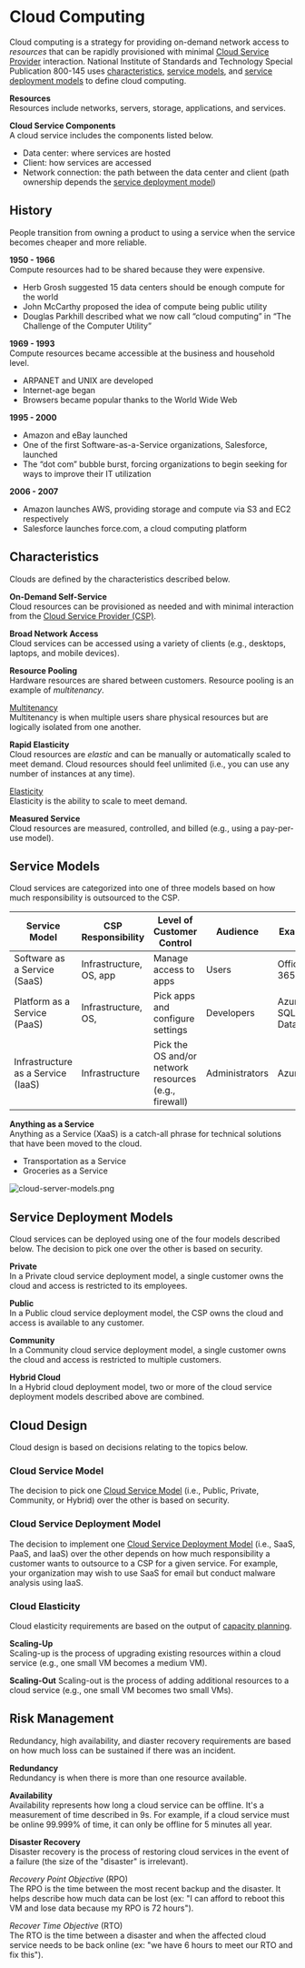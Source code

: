 # Cloud Computing
Cloud computing is a strategy for providing on-demand network access to *resources* that can be rapidly provisioned with minimal [Cloud Service Provider](/cloud/business-operations/service-providers/README.md) interaction. National Institute of Standards and Technology Special Publication 800-145 uses [characteristics](#characteristics), [service models](#service-models), and [service deployment models](#service-deployment-models) to define cloud computing. 

**Resources**  
Resources include networks, servers, storage, applications, and services.

**Cloud Service Components**  
A cloud service includes the components listed below.
* Data center: where services are hosted
* Client: how services are accessed
* Network connection: the path between the data center and client (path ownership depends the [service deployment model](#service-deployment-models))

## History
People transition from owning a product to using a service when the service becomes cheaper and more reliable.

**1950 - 1966**  
Compute resources had to be shared because they were expensive. 
* Herb Grosh suggested 15 data centers should be enough compute for the world
* John McCarthy proposed the idea of compute being public utility
* Douglas Parkhill described what we now call “cloud computing” in “The Challenge of the Computer Utility”

**1969 - 1993**  
Compute resources became accessible at the business and household level. 
* ARPANET and UNIX are developed
* Internet-age began
* Browsers became popular thanks to the World Wide Web

**1995 - 2000**
* Amazon and eBay launched
* One of the first Software-as-a-Service organizations, Salesforce, launched
* The “dot com” bubble burst, forcing organizations to begin seeking for ways to improve their IT utilization

**2006 - 2007**
* Amazon launches AWS, providing storage and compute via S3 and EC2 respectively
* Salesforce launches force.com, a cloud computing platform

## Characteristics
Clouds are defined by the characteristics described below.

**On-Demand Self-Service**  
Cloud resources can be provisioned as needed and with minimal interaction from the [Cloud Service Provider (CSP)](/cloud/business-operations/service-providers/README.md).

**Broad Network Access**  
Cloud services can be accessed using a variety of clients (e.g., desktops, laptops, and mobile devices).

**Resource Pooling**  
Hardware resources are shared between customers. Resource pooling is an example of *multitenancy*. 

<u>Multitenancy</u>  
Multitenancy is when multiple users share physical resources but are logically isolated from one another.

**Rapid Elasticity**  
Cloud resources are *elastic* and can be manually or automatically scaled to meet demand. Cloud resources should feel unlimited (i.e., you can use any number of instances at any time).

<u>Elasticity</u>  
Elasticity is the ability to scale to meet demand. 

**Measured Service**  
Cloud resources are measured, controlled, and billed (e.g., using a pay-per-use model).

## Service Models
Cloud services are categorized into one of three models based on how much responsibility is outsourced to the CSP.

| Service Model                      | CSP Responsibility           | Level of Customer Control                             | Audience       | Example            |
| ---------------------------------- | ---------------------------- | ----------------------------------------------------- | -------------- | ------------------ |
| Software as a Service (SaaS)       | Infrastructure, OS, app      | Manage access to apps                                 | Users          | Office 365         |
| Platform as a Service (PaaS)       | Infrastructure, OS,          | Pick apps and configure settings                      | Developers     | Azure SQL Database |
| Infrastructure as a Service (IaaS) | Infrastructure               | Pick the OS and/or network resources (e.g., firewall) | Administrators | Azure              |

**Anything as a Service**    
Anything as a Service (XaaS) is a catch-all phrase for technical solutions that have been moved to the cloud. 
* Transportation as a Service
* Groceries as a Service 

![cloud-server-models.png](/cloud/cloud-service-models.png)

## Service Deployment Models
Cloud services can be deployed using one of the four models described below. The decision to pick one over the other is based on security. 

**Private**  
In a Private cloud service deployment model, a single customer owns the cloud and access is restricted to its employees. 

**Public**  
In a Public cloud service deployment model, the CSP owns the cloud and access is available to any customer.

**Community**  
In a Community cloud service deployment model, a single customer owns the cloud and access is restricted to multiple customers.

**Hybrid Cloud**  
In a Hybrid cloud deployment model, two or more of the cloud service deployment models described above are combined. 

## Cloud Design
Cloud design is based on decisions relating to the topics below. 

### Cloud Service Model
The decision to pick one [Cloud Service Model](/cloud/README.md#service-models) (i.e., Public, Private, Community, or Hybrid) over the other is based on security. 

### Cloud Service Deployment Model
The decision to implement one [Cloud Service Deployment Model](/cloud/README.md#service-deployment-models) (i.e., SaaS, PaaS, and IaaS) over the other depends on how much responsibility a customer wants to outsource to a CSP for a given service. For example, your organization may wish to use SaaS for email but conduct malware analysis using IaaS. 

### Cloud Elasticity
Cloud elasticity requirements are based on the output of [capacity planning](/cloud/techincal-operations/scaling/README.md#capacity-planning).  

**Scaling-Up**  
Scaling-up is the process of upgrading existing resources within a cloud service (e.g., one small VM becomes a medium VM). 

**Scaling-Out**
Scaling-out is the process of adding additional resources to a cloud service (e.g., one small VM becomes two small VMs). 

## Risk Management
Redundancy, high availability, and diaster recovery requirements are based on how much loss can be sustained if there was an incident. 

**Redundancy**  
Redundancy is when there is more than one resource available. 

**Availability**  
Availability represents how long a cloud service can be offline. It's a measurement of time described in 9s. For example, if a cloud service must be online 99.999% of time, it can only be offline for 5 minutes all year. 

**Disaster Recovery**  
Disaster recovery is the process of restoring cloud services in the event of a failure (the size of the "disaster" is irrelevant). 

*Recovery Point Objective* (RPO)  
The RPO is the time between the most recent backup and the disaster. It helps describe how much data can be lost (ex: "I can afford to reboot this VM and lose data because my RPO is 72 hours"). 

*Recover Time Objective* (RTO)  
The RTO is the time between a disaster and when the affected cloud service needs to be back online (ex: "we have 6 hours to meet our RTO and fix this").